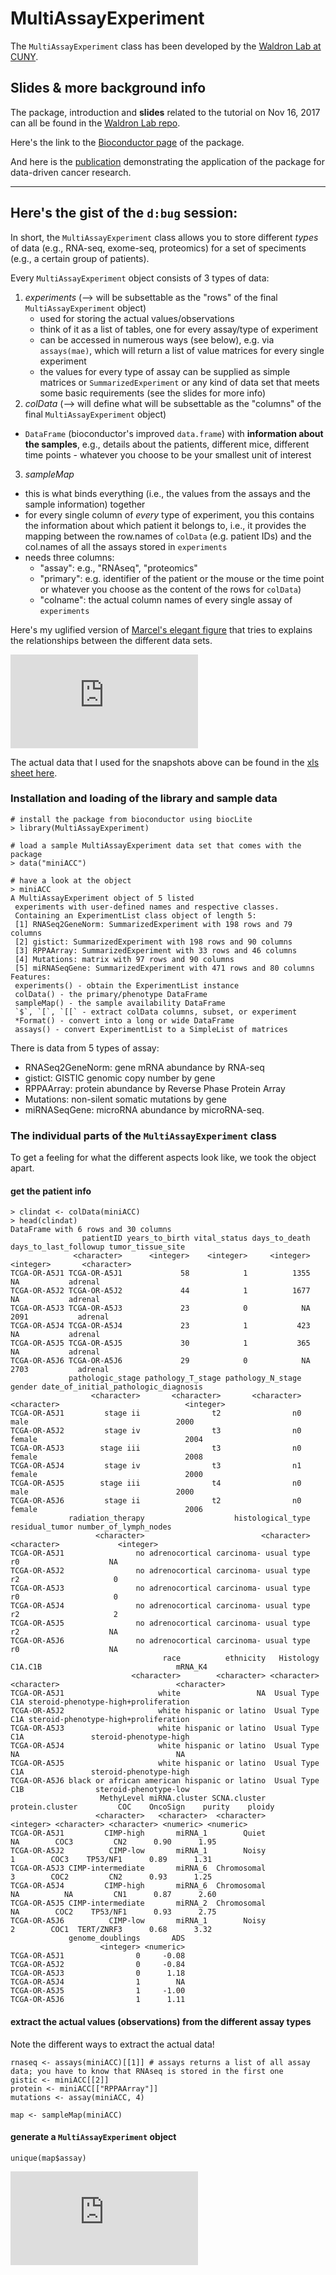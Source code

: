 # MultiAssayExperiment

The `MultiAssayExperiment` class has been developed by the [Waldron Lab at CUNY](http://waldronlab.org/).

## Slides & more background info

The package, introduction and **slides** related to the tutorial on Nov 16, 2017 can all be found in the [Waldron Lab repo](https://github.com/waldronlab/MultiAssayExperimentWorkshop).

Here's the link to the [Bioconductor page](https://bioconductor.org/packages/release/bioc/html/MultiAssayExperiment.html) of the package.

And here is the [publication](http://cancerres.aacrjournals.org/content/77/21/e39) demonstrating the application of the package for data-driven cancer research.

----------------------------------------

## Here's the gist of the `d:bug` session:

In short, the `MultiAssayExperiment` class allows you to store different _types_ of data (e.g., RNA-seq, exome-seq, proteomics) for a set of speciments (e.g., a certain group of patients).

Every `MultiAssayExperiment` object consists of 3 types of data:

1. *experiments* (--> will be subsettable as the "rows" of the final `MultiAssayExperiment` object)
	- used for storing the actual values/observations
	- think of it as a list of tables, one for every assay/type of experiment
	- can be accessed in numerous ways (see below), e.g. via `assays(mae)`, which will return a list of value matrices for every single experiment
	- the values for every type of assay can be supplied as simple matrices or `SummarizedExperiment` or any kind of data set that meets some basic requirements (see the slides for more info)
2. *colData* (--> will define what will be subsettable as the "columns" of the final `MultiAssayExperiment` object)
  - `DataFrame` (bioconductor's improved `data.frame`) with __information about the samples__, e.g., details about the patients, different mice, different time points - whatever you choose to be your smallest unit of interest
3. *sampleMap* 
  * this is what binds everything (i.e., the values from the assays and the sample information) together
  * for every single column of _every_ type of experiment, you this contains the information about which patient it belongs to, i.e., it provides the mapping between the row.names of `colData` (e.g. patient IDs) and the col.names of all the assays stored in `experiments`
  * needs three columns:
    * "assay": e.g., "RNAseq", "proteomics"
    * "primary": e.g. identifier of the patient or the mouse or the time point or whatever you choose as the content of the rows for `colData`)
    * "colname": the actual column names of every single assay of `experiments`

Here's my uglified version of [Marcel's elegant figure](http://cancerres.aacrjournals.org/content/canres/77/21/e39/F1.large.jpg) that tries to explains the relationships between the different data sets.

![](https://github.com/abcdbug/dbug/blob/master/R_MultiAssayExperiment/mae_input.pdf)

The actual data that I used for the snapshots above can be found in the [xls sheet here](https://github.com/abcdbug/dbug/blob/master/R_MultiAssayExperiment/mae_example_data.xlsx).

### Installation and loading of the library and sample data

```
# install the package from bioconductor using biocLite
> library(MultiAssayExperiment)

# load a sample MultiAssayExperiment data set that comes with the package
> data("miniACC")

# have a look at the object
> miniACC
A MultiAssayExperiment object of 5 listed
 experiments with user-defined names and respective classes. 
 Containing an ExperimentList class object of length 5: 
 [1] RNASeq2GeneNorm: SummarizedExperiment with 198 rows and 79 columns 
 [2] gistict: SummarizedExperiment with 198 rows and 90 columns 
 [3] RPPAArray: SummarizedExperiment with 33 rows and 46 columns 
 [4] Mutations: matrix with 97 rows and 90 columns 
 [5] miRNASeqGene: SummarizedExperiment with 471 rows and 80 columns 
Features: 
 experiments() - obtain the ExperimentList instance 
 colData() - the primary/phenotype DataFrame 
 sampleMap() - the sample availability DataFrame 
 `$`, `[`, `[[` - extract colData columns, subset, or experiment 
 *Format() - convert into a long or wide DataFrame 
 assays() - convert ExperimentList to a SimpleList of matrices
```

There is data from 5 types of assay:

  -  RNASeq2GeneNorm: gene mRNA abundance by RNA-seq
  - gistict: GISTIC genomic copy number by gene
  - RPPAArray: protein abundance by Reverse Phase Protein Array
  - Mutations: non-silent somatic mutations by gene
  - miRNASeqGene: microRNA abundance by microRNA-seq.


### The individual parts of the `MultiAssayExperiment` class

To get a feeling for what the different aspects look like, we took the object apart.

#### get the patient info

```
> clindat <- colData(miniACC)
> head(clindat)
DataFrame with 6 rows and 30 columns
                patientID years_to_birth vital_status days_to_death days_to_last_followup tumor_tissue_site
              <character>      <integer>    <integer>     <integer>             <integer>       <character>
TCGA-OR-A5J1 TCGA-OR-A5J1             58            1          1355                    NA           adrenal
TCGA-OR-A5J2 TCGA-OR-A5J2             44            1          1677                    NA           adrenal
TCGA-OR-A5J3 TCGA-OR-A5J3             23            0            NA                  2091           adrenal
TCGA-OR-A5J4 TCGA-OR-A5J4             23            1           423                    NA           adrenal
TCGA-OR-A5J5 TCGA-OR-A5J5             30            1           365                    NA           adrenal
TCGA-OR-A5J6 TCGA-OR-A5J6             29            0            NA                  2703           adrenal
             pathologic_stage pathology_T_stage pathology_N_stage      gender date_of_initial_pathologic_diagnosis
                  <character>       <character>       <character> <character>                            <integer>
TCGA-OR-A5J1         stage ii                t2                n0        male                                 2000
TCGA-OR-A5J2         stage iv                t3                n0      female                                 2004
TCGA-OR-A5J3        stage iii                t3                n0      female                                 2008
TCGA-OR-A5J4         stage iv                t3                n1      female                                 2000
TCGA-OR-A5J5        stage iii                t4                n0        male                                 2000
TCGA-OR-A5J6         stage ii                t2                n0      female                                 2006
             radiation_therapy                    histological_type residual_tumor number_of_lymph_nodes
                   <character>                          <character>    <character>             <integer>
TCGA-OR-A5J1                no adrenocortical carcinoma- usual type             r0                    NA
TCGA-OR-A5J2                no adrenocortical carcinoma- usual type             r2                     0
TCGA-OR-A5J3                no adrenocortical carcinoma- usual type             r0                     0
TCGA-OR-A5J4                no adrenocortical carcinoma- usual type             r2                     2
TCGA-OR-A5J5                no adrenocortical carcinoma- usual type             r2                    NA
TCGA-OR-A5J6                no adrenocortical carcinoma- usual type             r0                    NA
                                  race          ethnicity   Histology     C1A.C1B                              mRNA_K4
                           <character>        <character> <character> <character>                          <character>
TCGA-OR-A5J1                     white                 NA  Usual Type         C1A steroid-phenotype-high+proliferation
TCGA-OR-A5J2                     white hispanic or latino  Usual Type         C1A steroid-phenotype-high+proliferation
TCGA-OR-A5J3                     white hispanic or latino  Usual Type         C1A               steroid-phenotype-high
TCGA-OR-A5J4                     white hispanic or latino  Usual Type          NA                                   NA
TCGA-OR-A5J5                     white hispanic or latino  Usual Type         C1A               steroid-phenotype-high
TCGA-OR-A5J6 black or african american hispanic or latino  Usual Type         C1B                steroid-phenotype-low
                    MethyLevel miRNA.cluster SCNA.cluster protein.cluster         COC    OncoSign    purity    ploidy
                   <character>   <character>  <character>       <integer> <character> <character> <numeric> <numeric>
TCGA-OR-A5J1         CIMP-high       miRNA_1        Quiet              NA        COC3         CN2      0.90      1.95
TCGA-OR-A5J2          CIMP-low       miRNA_1        Noisy               1        COC3    TP53/NF1      0.89      1.31
TCGA-OR-A5J3 CIMP-intermediate       miRNA_6  Chromosomal               3        COC2         CN2      0.93      1.25
TCGA-OR-A5J4         CIMP-high       miRNA_6  Chromosomal              NA          NA         CN1      0.87      2.60
TCGA-OR-A5J5 CIMP-intermediate       miRNA_2  Chromosomal              NA        COC2    TP53/NF1      0.93      2.75
TCGA-OR-A5J6          CIMP-low       miRNA_1        Noisy               2        COC1  TERT/ZNRF3      0.68      3.32
             genome_doublings       ADS
                    <integer> <numeric>
TCGA-OR-A5J1                0     -0.08
TCGA-OR-A5J2                0     -0.84
TCGA-OR-A5J3                0      1.18
TCGA-OR-A5J4                1        NA
TCGA-OR-A5J5                1     -1.00
TCGA-OR-A5J6                1      1.11
```

#### extract the actual values (observations) from the different assay types

Note the different ways to extract the actual data!

```
rnaseq <- assays(miniACC)[[1]] # assays returns a list of all assay data; you have to know that RNAseq is stored in the first one
gistic <- miniACC[[2]]
protein <- miniACC[["RPPAArray"]]
mutations <- assay(miniACC, 4)
```

```
map <- sampleMap(miniACC)
```

#### generate a `MultiAssayExperiment` object

```
unique(map$assay)
```

![Cheatsheet](https://github.com/waldronlab/MultiAssayExperimentWorkshop/blob/master/vignettes/MultiAssayExperiment_cheatsheet.pdf)
